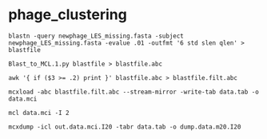 # phage_clustering

`blastn -query newphage_LES_missing.fasta -subject newphage_LES_missing.fasta -evalue .01 -outfmt '6 std slen qlen' > blastfile` 

`Blast_to_MCL.1.py blastfile > blastfile.abc`
  
`awk '{ if ($3 >= .2) print }' blastfile.abc > blastfile.filt.abc` 

`mcxload -abc blastfile.filt.abc --stream-mirror -write-tab data.tab -o data.mci`

`mcl data.mci -I 2`

`mcxdump -icl out.data.mci.I20 -tabr data.tab -o dump.data.m20.I20`
